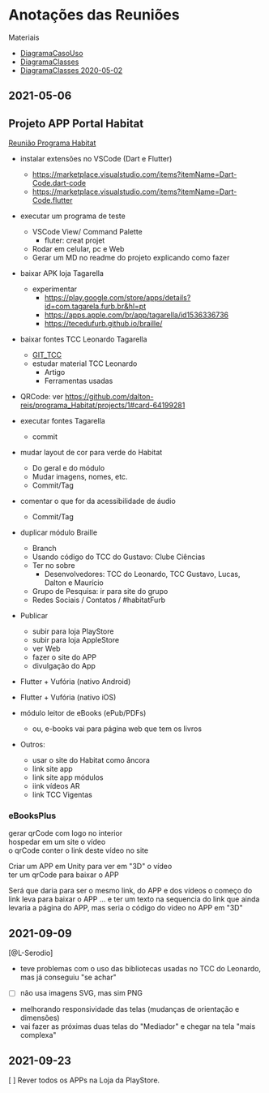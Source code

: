 # Anotações das Reuniões

Materiais

- [DiagramaCasoUso](docs/DiagramaCasoUso.drawio.svg "DiagramaCasoUso")  
- [DiagramaClasses](docs/DiagramaClasses.drawio.svg "DiagramaClasses")  
- [DiagramaClasses 2020-05-02](docs/2020-05-02_DC.drawio.svg "DiagramaClasses 2020-05-02")  

## 2021-05-06

## Projeto APP Portal Habitat

[Reunião Programa Habitat](<https://furb-my.sharepoint.com/:v:/g/personal/arosa_furb_br/EX4NFXE2UT5FvmHoYm4f8AMBDdKAHeR1242o-t4K61UBEg>)  

- instalar extensões no VSCode (Dart e Flutter)  
  - <https://marketplace.visualstudio.com/items?itemName=Dart-Code.dart-code>  
  - <https://marketplace.visualstudio.com/items?itemName=Dart-Code.flutter>  

- executar um programa de teste  
  - VSCode View/ Command Palette  
    - fluter: creat projet  
  - Rodar em celular, pc e Web  
  - Gerar um MD no readme do projeto explicando como fazer  

- baixar APK loja Tagarella  
  - experimentar  
    - <https://play.google.com/store/apps/details?id=com.tagarela.furb.br&hl=pt>  
    - <https://apps.apple.com/br/app/tagarella/id1536336736>  
    - <https://tecedufurb.github.io/braille/>  

- baixar fontes TCC Leonardo Tagarella  
  - [GIT_TCC](../PortalHabitat/tcc_LeonardoPereiraVieira)  
  - estudar material TCC Leonardo  
    - Artigo  
    - Ferramentas usadas  

- QRCode: ver <https://github.com/dalton-reis/programa_Habitat/projects/1#card-64199281>  

- executar fontes Tagarella  
  - commit  

- mudar layout de cor para verde do Habitat  
  - Do geral e do módulo  
  - Mudar imagens, nomes, etc.  
  - Commit/Tag  

- comentar o que for da acessibilidade de áudio  
  - Commit/Tag  

- duplicar módulo Braille  
  - Branch  
  - Usando código do TCC do Gustavo: Clube Ciências  
  - Ter no sobre  
    - Desenvolvedores: TCC do Leonardo, TCC Gustavo, Lucas, Dalton e Maurício  
  - Grupo de Pesquisa: ir para site do grupo  
  - Redes Sociais / Contatos / #habitatFurb  

- Publicar  
  - subir para loja PlayStore  
  - subir para loja AppleStore  
  - ver Web  
  - fazer o site do APP  
  - divulgação do App  

- Flutter + Vufória (nativo Android)  
- Flutter + Vufória (nativo iOS)  

- módulo leitor de eBooks (ePub/PDFs)  
  - ou, e-books vai para página web que tem os livros  

- Outros:  
  - usar o site do Habitat como âncora  
  - link site app  
  - link site app módulos  
  - iink vídeos AR  
  - link TCC Vigentas  

### eBooksPlus

gerar qrCode com logo no interior  
hospedar em um site o vídeo  
o qrCode conter o link deste vídeo no site  

Criar um APP em Unity para ver em "3D" o vídeo  
ter um qrCode para baixar o APP  

Será que daria para ser o mesmo link, do APP e dos vídeos o começo do link leva para baixar o APP ... e ter um texto na sequencia do link que ainda levaria a página do APP, mas seria o código do video no APP em "3D"  

## 2021-09-09

[@L-Serodio]  

- teve problemas com o uso das bibliotecas usadas no TCC do Leonardo, mas já conseguiu "se achar"  
- [ ] não usa imagens SVG, mas sim PNG  
- melhorando responsividade das telas (mudanças de orientação e dimensões)  
- vai fazer as próximas duas telas do "Mediador" e chegar na tela "mais complexa"  

## 2021-09-23

[ ] Rever todos os APPs na Loja da PlayStore.  


